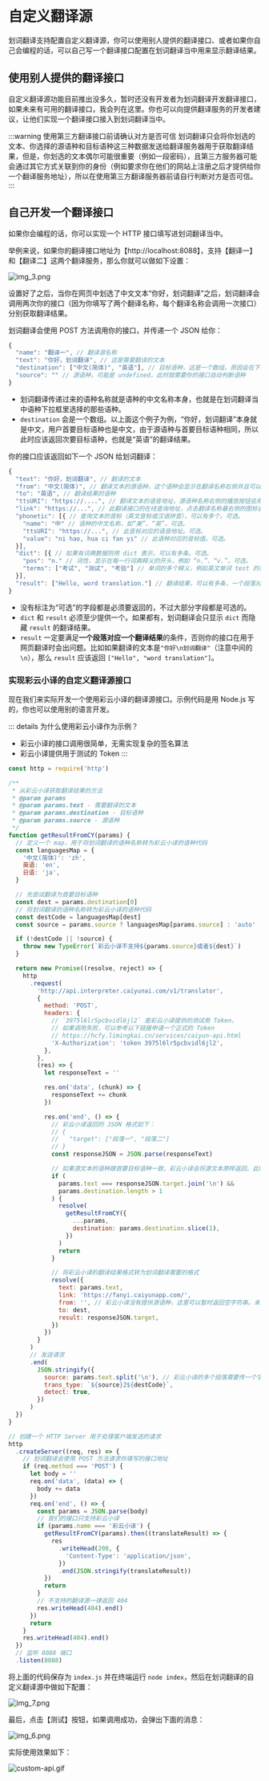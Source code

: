 # 自定义翻译源

划词翻译支持配置自定义翻译源，你可以使用别人提供的翻译接口、或者如果你自己会编程的话，可以自己写一个翻译接口配置在划词翻译当中用来显示翻译结果。

## 使用别人提供的翻译接口

自定义翻译源功能目前推出没多久，暂时还没有开发者为划词翻译开发翻译接口，如果未来有可用的翻译接口，我会列在这里。你也可以向提供翻译服务的开发者建议，让他们实现一个翻译接口接入到划词翻译当中。

:::warning 使用第三方翻译接口前请确认对方是否可信
划词翻译只会将你划选的文本、你选择的源语种和目标语种这三种数据发送给翻译服务器用于获取翻译结果，但是，你划选的文本偶尔可能很重要（例如一段密码），且第三方服务器可能会通过其它方式关联到你的身份（例如要求你在他们的网站上注册之后才提供给你一个翻译服务地址），所以在使用第三方翻译服务器前请自行判断对方是否可信。
:::

## 自己开发一个翻译接口

如果你会编程的话，你可以实现一个 HTTP 接口填写进划词翻译当中。

举例来说，如果你的翻译接口地址为【http://localhost:8088】，支持【翻译一】和【翻译二】这两个翻译服务，那么你就可以做如下设置：

![img_3.png](./img_3.png)

设置好了之后，当你在网页中划选了中文文本“你好，划词翻译”之后，划词翻译会调用两次你的接口（因为你填写了两个翻译名称，每个翻译名称会调用一次接口）分别获取翻译结果。

划词翻译会使用 POST 方法调用你的接口，并传递一个 JSON 给你：

```js
{
  "name": "翻译一", // 翻译源名称
  "text": "你好，划词翻译", // 这是需要翻译的文本
  "destination": ["中文(简体)", "英语"], // 目标语种，这是一个数组，原因会在下面解释
  "source": "" // 源语种，可能是 undefined，此时就需要你的接口自动判断语种
}
```

- 划词翻译传递过来的语种名称就是语种的中文名称本身，也就是在划词翻译当中语种下拉框里选择的那些语种。
- `destination` 会是一个数组。以上面这个例子为例，“你好，划词翻译”本身就是中文，用户首要目标语种也是中文，由于源语种与首要目标语种相同，所以此时应该返回次要目标语种，也就是“英语”的翻译结果。

你的接口应该返回如下一个 JSON 给划词翻译：

```js
{
  "text": "你好，划词翻译", // 翻译的文本
  "from": "中文(简体)", // 翻译文本的源语种，这个语种会显示在翻译名称右侧并且可以切换
  "to": "英语", // 翻译结果的语种
  "ttsURI": "https://....", // 翻译文本的语音地址，源语种名称右侧的播放按钮会用它播放语音。可选。
  "link": "https://...", // 此翻译接口的在线查询地址，点击翻译名称最右侧的图标会跳转到这个链接。可选。
  "phonetic": [{ // 查询文本的音标（英文音标或汉语拼音），可以有多个。可选。
    "name": "中" // 语种的中文名称，如“美”、“英”。可选。
    "ttsURI": "https://...", // 此音标对应的语音地址。可选。
    "value": "ni hao, hua ci fan yi" // 此语种对应的音标值。可选。
  }],
  "dict": [{ // 如果有词典数据则用 dict 表示，可以有多条。可选。
    "pos": "n." // 词性，显示在每一行词典释义的开头，例如 “n.”、“v.”。可选。
    "terms": ["考试", "测试", "考验"] // 单词的多个释义，例如英文单词 test 的释义是 ["考试", "测试", "考验"]
  }],
  "result": ["Hello, word translation."] // 翻译结果，可以有多条，一个段落对应一个翻译结果。可选。
}
```

- 没有标注为“可选”的字段都是必须要返回的，不过大部分字段都是可选的。
- `dict` 和 `result` 必须至少提供一个。如果都有，划词翻译会只显示 `dict` 而隐藏 `result` 的翻译结果。
- `result` 一定要满足**一个段落对应一个翻译结果**的条件，否则你的接口在用于网页翻译时会出问题。比如如果翻译的文本是`"你好\n划词翻译"`（注意中间的 `\n`），那么 `result` 应该返回 `["Hello", "word translation"]`。

### 实现彩云小译的自定义翻译源接口

现在我们来实际开发一个使用彩云小译的翻译源接口。示例代码是用 Node.js 写的，你也可以使用别的语言开发。

::: details 为什么使用彩云小译作为示例？
- 彩云小译的接口调用很简单，无需实现复杂的签名算法
- 彩云小译提供用于测试的 Token
:::

```js
const http = require('http')

/**
 * 从彩云小译获取翻译结果的方法
 * @param params
 * @param params.text - 需要翻译的文本
 * @param params.destination - 目标语种
 * @param params.source - 源语种
 */
function getResultFromCY(params) {
  // 定义一个 map，用于将划词翻译的语种名称转为彩云小译的语种代码
  const languagesMap = {
    '中文(简体)': 'zh',
    英语: 'en',
    日语: 'ja',
  }

  // 先尝试翻译为首要目标语种
  const dest = params.destination[0]
  // 将划词翻译的语种名称转为彩云小译的语种代码
  const destCode = languagesMap[dest]
  const source = params.source ? languagesMap[params.source] : 'auto'

  if (!destCode || !source) {
    throw new TypeError(`彩云小译不支持${params.source}或者${dest}`)
  }

  return new Promise((resolve, reject) => {
    http
      .request(
        'http://api.interpreter.caiyunai.com/v1/translator',
        {
          method: 'POST',
          headers: {
            // `3975l6lr5pcbvidl6jl2` 是彩云小译提供的测试用 Token，
            // 如果调用失败，可以参考以下链接申请一个正式的 Token
            // https://hcfy.limingkai.cn/services/caiyun-api.html
            'X-Authorization': 'token 3975l6lr5pcbvidl6jl2',
          },
        },
        (res) => {
          let responseText = ''

          res.on('data', (chunk) => {
            responseText += chunk
          })

          res.on('end', () => {
            // 彩云小译返回的 JSON 格式如下：
            // {
            //   "target": ["段落一", "段落二"]
            // }
            const responseJSON = JSON.parse(responseText)

            // 如果源文本的语种跟首要目标语种一致，彩云小译会将源文本原样返回。此时就需要重新调用接口，将文本翻译为次要目标语种
            if (
              params.text === responseJSON.target.join('\n') &&
              params.destination.length > 1
            ) {
              resolve(
                getResultFromCY({
                  ...params,
                  destination: params.destination.slice(1),
                })
              )
              return
            }

            // 将彩云小译的翻译结果格式转为划词翻译需要的格式
            resolve({
              text: params.text,
              link: 'https://fanyi.caiyunapp.com/',
              from: '', // 彩云小译没有提供源语种，这里可以暂时返回空字符串。未来划词翻译会将 from 和 to 也变成可选的字段。
              to: dest,
              result: responseJSON.target,
            })
          })
        }
      )
      // 发送请求
      .end(
        JSON.stringify({
          source: params.text.split('\n'), // 彩云小译的多个段落需要传一个字符串数组
          trans_type: `${source}2${destCode}`,
          detect: true,
        })
      )
  })
}

// 创建一个 HTTP Server 用于处理客户端发送的请求
http
  .createServer((req, res) => {
    // 划词翻译会使用 POST 方法请求你填写的接口地址
    if (req.method === 'POST') {
      let body = ''
      req.on('data', (data) => {
        body += data
      })
      req.on('end', () => {
        const params = JSON.parse(body)
        // 我们的接口只支持彩云小译
        if (params.name === '彩云小译') {
          getResultFromCY(params).then((translateResult) => {
            res
              .writeHead(200, {
                'Content-Type': 'application/json',
              })
              .end(JSON.stringify(translateResult))
          })
          return
        }
        // 不支持的翻译源一律返回 404
        res.writeHead(404).end()
      })
      return
    }
    res.writeHead(404).end()
  })
  // 监听 8088 端口
  .listen(8088)
```

将上面的代码保存为 `index.js` 并在终端运行 `node index`，然后在划词翻译的自定义翻译源中做如下配置：

![img_7.png](./img_7.png)

最后，点击【测试】按钮，如果调用成功，会弹出下面的消息：

![img_6.png](./img_6.png)

实际使用效果如下：

![custom-api.gif](./custom-api.gif)
